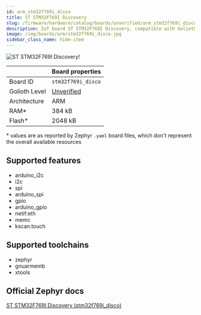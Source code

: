```yaml
---
id: arm_stm32f769i_disco
title: ST STM32F769I Discovery
slug: /firmware/hardware/catalog/boards/unverified/arm_stm32f769i_disco
description: IoT board ST STM32F769I Discovery, compatible with Golioth at unverified level.
image: /img/boards/arm/stm32f769i_disco.jpg
sidebar_class_name: hide-item
---
```


[//]: # (This is an auto-generated file, do not edit! Changes to it will be lost upon re-generation)

![ST STM32F769I Discovery!](/img/boards/arm/stm32f769i_disco.jpg "ST STM32F769I Discovery")

|                | Board properties     |
| -------------  | -------------------- |
| Board ID       | `stm32f769i_disco` |
| Golioth Level  | [Unverified](/firmware/hardware#unverified-boards) |
| Architecture   | ARM |
| RAM*           | 384 kB |
| Flash*         | 2048 kB |

\* values are as reported by Zephyr `.yaml` board files, which don't represent the overall available resources



## Supported features

* arduino_i2c
* i2c
* spi
* arduino_spi
* gpio
* arduino_gpio
* netif:eth
* memc
* kscan:touch

## Supported toolchains

* zephyr
* gnuarmemb
* xtools

## Official Zephyr docs

[ST STM32F769I Discovery (stm32f769i_disco)](https://docs.zephyrproject.org/latest/boards/arm/stm32f769i_disco/doc/index.html)
